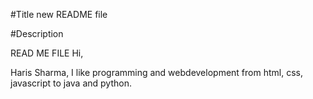 #Title
new README file

#Description

READ ME FILE
Hi,

Haris Sharma, I like programming and webdevelopment from html, css, javascript to java and python.
